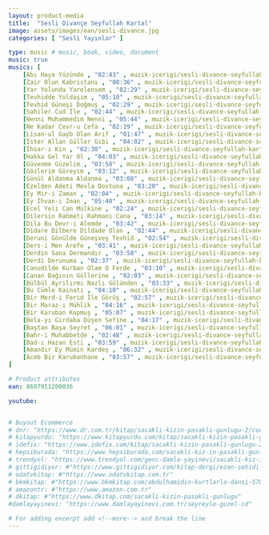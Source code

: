 ```yaml
---
layout: product-media
title:  "Sesli Divançe Seyfullah Kartal"
image: assets/images/ean/sesli-divance.jpg
categories: [ "Sesli Yayınlar" ]

type: music # music, book, video, document
music: true
musics: [
    [Abı Haya Yüzünde , "02:43" , muzik-icerigi/sesli-divance-seyfullah-kartal/Abi-Haya-Yuzunde.mp3],
    [Zair Olun Kabristanı , "08:36" , muzik-icerigi/sesli-divance-seyfullah-kartal/Zair-Olun-Kabristani.mp3],
    [Yar Yolunda Yarelensem , "02:29" , muzik-icerigi/sesli-divance-seyfullah-kartal/Yar-Yolunda-Yarelensem.mp3],
    [Tevhidde Yoldaşım , "05:10" , muzik-icerigi/sesli-divance-seyfullah-kartal/Tevhidde-Yoldasim.mp3],
    [Tevhid Güneşi Doğmuş , "02:29" , muzik-icerigi/sesli-divance-seyfullah-kartal/Tevhid-Gunesi-Dogmus.mp3],
    [Sahiler Cud İle , "02:44" , muzik-icerigi/sesli-divance-seyfullah-kartal/Sahiler-Cud-Ile.mp3],
    [Nenni Muhammedim Nenni , "05:44" , muzik-icerigi/sesli-divance-seyfullah-kartal/Nenni-Muhammedim-Nenni.mp3],
    [Ne Kadar Cevr-u Cefa , "02:19" , muzik-icerigi/sesli-divance-seyfullah-kartal/Ne-Kadar-Cevr-u-Cefa.mp3],
    [Lisan-ul Gayb Olan Arif , "01:47" , muzik-icerigi/sesli-divance-seyfullah-kartal/Lisan-ul-Gayb-Olan-Arif.mp3],
    [İster Allan Güller Gibi , "04:02" , muzik-icerigi/sesli-divance-seyfullah-kartal/Ister-Allan-Guller-Gibi.mp3],
    [İhsar-ı Kin , "02:30" , muzik-icerigi/sesli-divance-seyfullah-kartal/Ihsar-i-Kin.mp3],
    [Hakka Gel Yar Ol , "04:03" , muzik-icerigi/sesli-divance-seyfullah-kartal/Hakka-Gel-Yar-Ol.mp3],
    [Güvenme Güzelim , "03:58" , muzik-icerigi/sesli-divance-seyfullah-kartal/Guvenme-Guzelim.mp3],
    [Gözlerim Göreyim , "03:12" , muzik-icerigi/sesli-divance-seyfullah-kartal/Gozlerim-Goreyim.mp3],
    [Gönül Aldanma Aldanma , "03:08" , muzik-icerigi/sesli-divance-seyfullah-kartal/Gonul-Aldanma-Aldanma.mp3],
    [Ezelden Adeti Mevla Dostuna , "03:20" , muzik-icerigi/sesli-divance-seyfullah-kartal/Ezelden-Adeti-Mevla-Dostuna.mp3],
    [Ey Mir-i Zaman , "02:04" , muzik-icerigi/sesli-divance-seyfullah-kartal/Ey-Mir-i-Zaman.mp3],
    [Ey İhvan-ı İman , "05:40" , muzik-icerigi/sesli-divance-seyfullah-kartal/Ey-Ihvan-i-Iman.mp3],
    [Ecel Yeli Can Mülkine , "02:24" , muzik-icerigi/sesli-divance-seyfullah-kartal/Ecel-Yeli-Can-Mulkine.mp3],
    [Dilersin Rahmeti Rahmanı Cana , "03:14" , muzik-icerigi/sesli-divance-seyfullah-kartal/Dilersin-Rahmeti-Rahmani-Cana.mp3],
    [Dila Bu Devr-i Alemde , "03:42" , muzik-icerigi/sesli-divance-seyfullah-kartal/Dila-Bu-Devr-i-Alemde.mp3],
    [Didare Dilbere Dildade Olan , "02:44" , muzik-icerigi/sesli-divance-seyfullah-kartal/Didare-Dilbere-Dildade-Olan.mp3],
    [Deruni Gönülde Güneşveş Tevhid , "02:54" , muzik-icerigi/sesli-divance-seyfullah-kartal/Deruni-Gonulde-Gunesves-Tevhid.mp3],
    [Ders-i Men Arefe , "03:41" , muzik-icerigi/sesli-divance-seyfullah-kartal/Ders-i-Men-Arefe.mp3],
    [Derdin Sana Dermandır , "03:58" , muzik-icerigi/sesli-divance-seyfullah-kartal/Derdin-Sana-Dermandir.mp3],
    [Derdi Derunuma , "02:37" , muzik-icerigi/sesli-divance-seyfullah-kartal/Derdi-Derunuma.mp3],
    [Canudilde Kurban Olam O Ferde , "03:10" , muzik-icerigi/sesli-divance-seyfullah-kartal/Canudilde-Kurban-Olam-O-Ferde.mp3],
    [Canan Bağının Güllerine , "02:03" , muzik-icerigi/sesli-divance-seyfullah-kartal/Canan-Baginin-Gullerine.mp3],
    [Bülbül Ayrılırmı Nazlı Gülünden , "03:33" , muzik-icerigi/sesli-divance-seyfullah-kartal/Bulbul-Ayrilirmi-Nazli-Gulunden.mp3],
    [Bu Cümle Kainatı , "04:10" , muzik-icerigi/sesli-divance-seyfullah-kartal/Bu-Cumle-Kainati.mp3],
    [Bir Merd-i Ferid İle Görüş , "02:57" , muzik-icerigi/sesli-divance-seyfullah-kartal/Bir-Merd-i-Ferid-Ile-Gorus.mp3],
    [Bir Maraz-ı Mühlik , "04:16" , muzik-icerigi/sesli-divance-seyfullah-kartal/Bir-Maraz-i-Muhlik.mp3],
    [Bir Karuban Kopmuş , "05:07" , muzik-icerigi/sesli-divance-seyfullah-kartal/Bir-Karuban-Kopmus.mp3],
    [Bela-yı Girdaba Düşen Sefine , "04:17" , muzik-icerigi/sesli-divance-seyfullah-kartal/Bela-yi-Girdaba-Dusen-Sefine.mp3],
    [Baştan Başa Seyret , "06:01" , muzik-icerigi/sesli-divance-seyfullah-kartal/Bastan-Basa-Seyret.mp3],
    [Bahr-i Muhabbetde , "02:48" , muzik-icerigi/sesli-divance-seyfullah-kartal/Bahr-i-Muhabbetde.mp3],
    [Bad-ı Hazan Esti , "03:59" , muzik-icerigi/sesli-divance-seyfullah-kartal/Bad-i-Hazan-Esti.mp3],
    [Amandır Ey Mümin Kardeş , "06:32" , muzik-icerigi/sesli-divance-seyfullah-kartal/Amandir-Ey-Mumin-Kardes.mp3],
    [Aceb Bir Karubanhane , "03:57" , muzik-icerigi/sesli-divance-seyfullah-kartal/Aceb-Bir-Karubanhane.mp3]
]

# Product attributes
ean: 8697911200036

youtube:


# Buyout Ecommerce
# dnr: "https://www.dr.com.tr/kitap/sacakli-kizin-pasakli-gunlugu-2/cocuk-ve-genclik/genclik-10-yas/roman-oyku/urunno=0001893059001"
# kitapyurdu: "https://www.kitapyurdu.com/kitap/sacakli-kizin-pasakli-gunlugu-2-/560122.html&filter_name=Sa%C3%A7akl%C4%B1+K%C4%B1z%27%C4%B1n+Pasakl%C4%B1+G%C3%BCnl%C3%BC%C4%9F%C3%BC+2"
# idefix: "https://www.idefix.com/kitap/sacakli-kizin-pasakli-gunlugu-2/cocuk-ve-genclik/genclik-10-yas/roman-oyku/urunno=0001893059001"
# hepsiburada: "https://www.hepsiburada.com/sacakli-kiz-in-pasakli-gunlugu-2-damla-yayinevi-p-HBV000012ER86"
# trendyol: "https://www.trendyol.com/genc-damla-yayinevi/sacakli-kiz-in-pasakli-gunlugu-2-p-54825777"
# gittigidiyor: #"https://www.gittigidiyor.com/kitap-dergi/ezan-sehidi-adnan-menderes_pdp_732728793"
# odatvkitap: #"https://www.odatvkitap.com.tr"
# bkmkitap: #"https://www.bkmkitap.com/abdulhamidin-kurtlarla-dansi-578226"
# amazontr: #"https://www.amazon.com.tr"
# dkitap: #"https://www.dkitap.com/sacakli-kizin-pasakli-gunlugu"
#damlayayinevi: "https://www.damlayayinevi.com.tr/seyreyle-guzel-cd"

# For adding excerpt add <!--more--> and break the line
---
```

<!--more--> 


